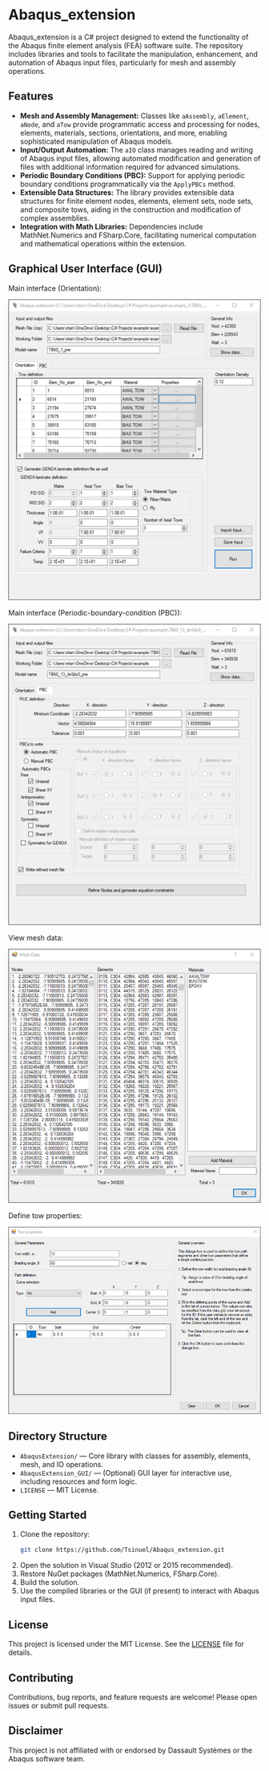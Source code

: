 # Abaqus_extension

Abaqus_extension is a C# project designed to extend the functionality of the Abaqus finite element analysis (FEA) software suite. The repository includes libraries and tools to facilitate the manipulation, enhancement, and automation of Abaqus input files, particularly for mesh and assembly operations.

## Features

- **Mesh and Assembly Management:** Classes like `aAssembly`, `aElement`, `aNode`, and `aTow` provide programmatic access and processing for nodes, elements, materials, sections, orientations, and more, enabling sophisticated manipulation of Abaqus models.
- **Input/Output Automation:** The `aIO` class manages reading and writing of Abaqus input files, allowing automated modification and generation of files with additional information required for advanced simulations.
- **Periodic Boundary Conditions (PBC):** Support for applying periodic boundary conditions programmatically via the `ApplyPBCs` method.
- **Extensible Data Structures:** The library provides extensible data structures for finite element nodes, elements, element sets, node sets, and composite tows, aiding in the construction and modification of complex assemblies.
- **Integration with Math Libraries:** Dependencies include MathNet.Numerics and FSharp.Core, facilitating numerical computation and mathematical operations within the extension.

## Graphical User Interface (GUI)

Main interface (Orientation):

![Main GUI Window_tab1](./images/Main_window_tab1.png)

Main interface (Periodic-boundary-condition (PBC)):

![Main GUI Window_tab2](./images/Main_window_tab2.png)

View mesh data:

![View_mesh_data](./images/Mesh_data_window.png)

Define tow properties:

![Define_tow_properties](./images/Tow_properties_windows.png)

## Directory Structure

- `AbaqusExtension/` — Core library with classes for assembly, elements, mesh, and IO operations.
- `AbaqusExtension_GUI/` — (Optional) GUI layer for interactive use, including resources and form logic.
- `LICENSE` — MIT License.

## Getting Started

1. Clone the repository:
   ```bash
   git clone https://github.com/Tsinuel/Abaqus_extension.git
   ```
2. Open the solution in Visual Studio (2012 or 2015 recommended).
3. Restore NuGet packages (MathNet.Numerics, FSharp.Core).
4. Build the solution.
5. Use the compiled libraries or the GUI (if present) to interact with Abaqus input files.

## License

This project is licensed under the MIT License. See the [LICENSE](LICENSE) file for details.

## Contributing

Contributions, bug reports, and feature requests are welcome! Please open issues or submit pull requests.

## Disclaimer

This project is not affiliated with or endorsed by Dassault Systèmes or the Abaqus software team.
